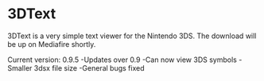 # 3DText
3DText is a very simple text viewer for the Nintendo 3DS. The download will be up on Mediafire shortly.

Current version: 0.9.5
-Updates over 0.9
-Can now view 3DS symbols
-Smaller 3dsx file size
-General bugs fixed
